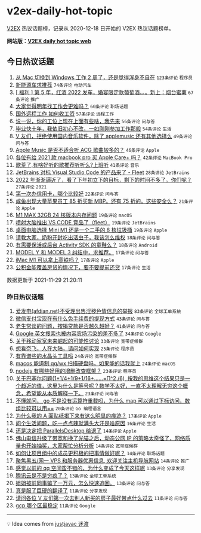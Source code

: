 # v2ex-daily-hot-topic

[V2EX](https://www.v2ex.com/) 热议话题榜，记录从 2020-12-18 日开始的 V2EX 热议话题榜单。

**网站版：[V2EX daily hot topic web](https://boojack.github.io/v2ex-daily-hot-topic-web/)**

## 今日热议话题

<!-- TODAY BEGIN -->

1. [从 Mac 切换到 Windows 工作 2 周了，还是觉得浑身不自在](https://www.v2ex.com/t/818671) `123条评论` `程序员`
1. [新能源车求推荐](https://www.v2ex.com/t/818730) `74条评论` `电动汽车`
1. [[ 福利 ] 第 5 年，红酒 2022 发车，婚宴限定款葡萄酒。。。新上：烟台蜜薯](https://www.v2ex.com/t/818723) `67条评论` `推广`
1. [大家觉得明年找工作会更难吗？](https://www.v2ex.com/t/818663) `60条评论` `职场话题`
1. [国外远程工作 如何收工资](https://www.v2ex.com/t/818621) `57条评论` `远程工作`
1. [说一说，你的工位上现在上面有些啥，我先来](https://www.v2ex.com/t/818620) `56条评论` `问与答`
1. [毕业快十年，我依旧初心不改，一如刚刚参加工作那般](https://www.v2ex.com/t/818629) `54条评论` `生活`
1. [V 友们，拒绝使用国内音乐软件，除了 applemusic 还有其他选择么](https://www.v2ex.com/t/818729) `49条评论` `问与答`
1. [Apple Music 是否不适合听 ACG 歌曲较多的？](https://www.v2ex.com/t/818636) `46条评论` `Apple`
1. [各位有给 2021 款 macbook pro 买 Apple Care+ 吗？](https://www.v2ex.com/t/818679) `42条评论` `MacBook Pro`
1. [歌荒了,有啥好听的歌推荐听听么?上班听](https://www.v2ex.com/t/818746) `41条评论` `音乐`
1. [JetBrains 对标 Visual Studio Code 的产品来了 - Fleet](https://www.v2ex.com/t/818791) `28条评论` `JetBrains`
1. [2022 年渐渐逼近了，看了下年初立下的目标，剩下的时间不多了。你们呢？](https://www.v2ex.com/t/818779) `27条评论` `2021`
1. [第一次办信用卡，哪个比较好](https://www.v2ex.com/t/818871) `22条评论` `问与答`
1. [咸鱼出现大量苹果员工 85 折买新 MBP。还有 75 折的。这些安全么？](https://www.v2ex.com/t/818724) `21条评论` `Apple`
1. [M1 MAX 32GB 24 核版本内存问题](https://www.v2ex.com/t/818808) `19条评论` `macOS`
1. [喷射大脑推出 VS CODE 竞品了（fleet）](https://www.v2ex.com/t/818789) `19条评论` `JetBrains`
1. [桌面电脑选择 Mini M1 还是一个二手的 8 核垃圾桶](https://www.v2ex.com/t/818787) `19条评论` `Apple`
1. [请教大家，奶粉开封吃出活虫子，我该怎么维权](https://www.v2ex.com/t/818823) `18条评论` `问与答`
1. [有需要保活或后台 Activity SDK 的童鞋么？](https://www.v2ex.com/t/818707) `18条评论` `Android`
1. [MODEL Y 和 MODEL 3 纠结中，求推荐。](https://www.v2ex.com/t/818798) `17条评论` `问与答`
1. [iMac M1 可以拿上高铁吗？](https://www.v2ex.com/t/818744) `17条评论` `Apple`
1. [公积金能覆盖房贷的情况下，要不要提前还贷](https://www.v2ex.com/t/818693) `17条评论` `生活`

数据更新于 2021-11-29 21:20:11

<!-- TODAY END -->

### 昨日热议话题

<!-- YESTERDAY BEGIN -->

1. [爱发电(afdian.net)不受理出售淫秽色情信息的举报](https://www.v2ex.com/t/818534) `83条评论` `全球工单系统`
1. [微信支付宝现在有什么免手续费的提现方式](https://www.v2ex.com/t/818482) `43条评论` `问与答`
1. [老生常谈的问题，按揭贷款是否越久越好？](https://www.v2ex.com/t/818508) `41条评论` `问与答`
1. [Google 英文搜索也被内容农场污染的差不多了](https://www.v2ex.com/t/818561) `34条评论` `Google`
1. [关于移动家宽未来崛起的可能性讨论](https://www.v2ex.com/t/818568) `33条评论` `宽带症候群`
1. [想看奈飞，人在大陆，请问如何实现](https://www.v2ex.com/t/818532) `25条评论` `程序员`
1. [有靠谱些的水晶头工具吗](https://www.v2ex.com/t/818472) `24条评论` `宽带症候群`
1. [macos 能遏制 qq/wx 扫描硬盘吗，如果能的话我就上](https://www.v2ex.com/t/818560) `24条评论` `macOS`
1. [nodejs 有哪些好用的增删改查框架？](https://www.v2ex.com/t/818494) `23条评论` `程序员`
1. [关于巴塞尔问题(1+1/4+1/9+1/16+......=Π^2 /6), 按我的思维这个结果只是一个趋近的值，这里为什么是等号呢？数学不太好，一直不太理解无穷这个概念，希望能从本质解释一下。](https://www.v2ex.com/t/818538) `23条评论` `问与答`
1. [不懂就问， go 不是没有运算符重载吗，为什么 map 可以通过下标访问，数组比较可以用==](https://www.v2ex.com/t/818542) `20条评论` `Go 编程语言`
1. [为什么我的 A 面贴纸揭下来有这么明显的痕迹？](https://www.v2ex.com/t/818562) `17条评论` `Apple`
1. [问个生活问题，吃一点点辣就满头大汗是啥原因](https://www.v2ex.com/t/818573) `16条评论` `生活`
1. [还是决定把 ParallelsDesktop 给退了](https://www.v2ex.com/t/818527) `14条评论` `Apple`
1. [佛山电信升级了带宽和换了光猫之后，动态公网 IP 的策略太奇怪了，网络质量也开始抽奖，大家帮忙分析分析](https://www.v2ex.com/t/818524) `14条评论` `宽带症候群`
1. [如何让项目组中的成员更积极的把事情做好呢？](https://www.v2ex.com/t/818498) `14条评论` `职场话题`
1. [聚焦黑五/网一 VPS 和服务器优惠信息, 欢迎关注主机导航网站](https://www.v2ex.com/t/818488) `14条评论` `推广`
1. [感觉以前的 qq 空间蛮不错的，为什么变成了今天这样呢](https://www.v2ex.com/t/818586) `13条评论` `分享发现`
1. [腾讯云是不是穷疯了？](https://www.v2ex.com/t/818526) `13条评论` `全球工单系统`
1. [姐姐被前同事骗了一万元，怎么快速追回。](https://www.v2ex.com/t/818499) `13条评论` `问与答`
1. [真是服了巨硬的翻译了](https://www.v2ex.com/t/818545) `11条评论` `分享发现`
1. [请问各位 V 友们第一次去别人新买的房子最好带点什么过去](https://www.v2ex.com/t/818520) `11条评论` `问与答`
1. [gcp 哪个区最稳定](https://www.v2ex.com/t/818467) `11条评论` `Google`

<!-- YESTERDAY END -->

---

💡 Idea comes from [justjavac 迷渡](https://github.com/justjavac/)
